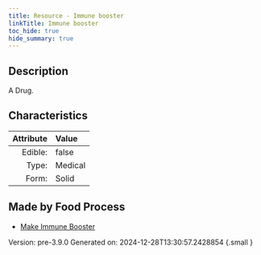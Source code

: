 ```yaml
---
title: Resource - Immune booster
linkTitle: Immune booster
toc_hide: true
hide_summary: true
---
```


## Description
A Drug.

## Characteristics

| Attribute      | Value |
|--------:|:------|
|Edible:|false|
|Type:|Medical|
|Form:|Solid|
 



## Made by Food Process

- [Make Immune Booster](/docs/definitions/food/make-immune-booster)

    

Version: pre-3.9.0 Generated on: 2024-12-28T13:30:57.2428854
{.small }
